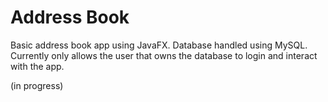 # Address Book

Basic address book app using JavaFX.
Database handled using MySQL. Currently only allows the user that owns the database to login and interact with the app.

(in progress)